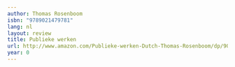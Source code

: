 ```yaml
---
author: Thomas Rosenboom
isbn: "9789021479781"
lang: nl
layout: review
title: Publieke werken
url: http://www.amazon.com/Publieke-werken-Dutch-Thomas-Rosenboom/dp/902147977X?SubscriptionId=0VMG0VFGBMRWVRA58R02&tag=ldvd-20&linkCode=xm2&camp=2025&creative=165953&creativeASIN=902147977X
year: 0
---
```


